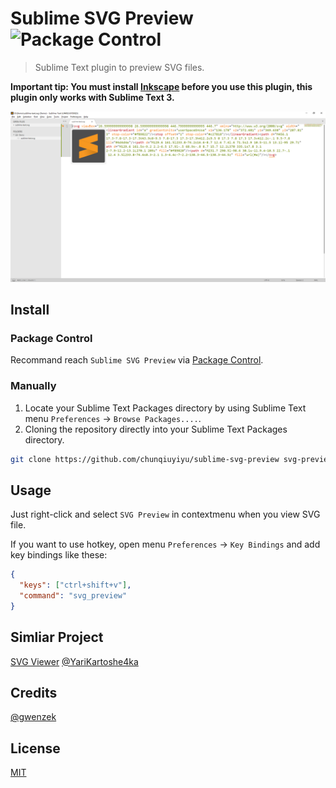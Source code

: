 # Sublime SVG Preview ![Package Control](https://img.shields.io/packagecontrol/dt/SVG%20Preview?style=flat-square)

> Sublime Text plugin to preview SVG files.

**Important tip: You must install [Inkscape](https://inkscape.org/) before you use this plugin, this plugin only works with Sublime Text 3.**

![Preview](./preview.png)

## Install

### Package Control

Recommand reach `Sublime SVG Preview` via [Package Control](https://packagecontrol.io/packages/SVG%20Preview).

### Manually

1. Locate your Sublime Text Packages directory by using Sublime Text menu `Preferences` -> `Browse Packages....`.
2. Cloning the repository directly into your Sublime Text Packages directory.
```bash
git clone https://github.com/chunqiuyiyu/sublime-svg-preview svg-preview
```

## Usage

Just right-click and select `SVG Preview` in contextmenu when you view SVG file.

If you want to use hotkey, open menu `Preferences` -> `Key Bindings` and add key bindings like these:

```json
{
  "keys": ["ctrl+shift+v"],
  "command": "svg_preview"
}
``` 

## Simliar Project

[SVG Viewer](https://github.com/YariKartoshe4ka/sublime-svg-viewer) [@YariKartoshe4ka](https://github.com/YariKartoshe4ka)

## Credits

[@gwenzek](https://github.com/gwenzek)

## License

[MIT](./LICENSE)
